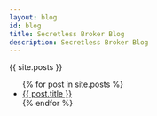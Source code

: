 ```yaml
---
layout: blog
id: blog
title: Secretless Broker Blog
description: Secretless Broker Blog
---
```


<p>{{ site.posts }}</p>

<ul>
  {% for post in site.posts %}
    <li>
      <a href="{{ post.url }}">{{ post.title }}</a>
    </li>
  {% endfor %}
</ul>
